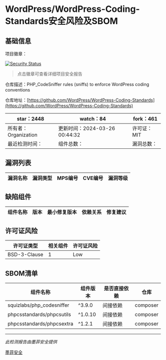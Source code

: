 # WordPress/WordPress-Coding-Standards安全风险及SBOM

## 基础信息

项目徽章：

[![Security Status](https://www.murphysec.com/platform3/v31/badge/1772711298113654784.svg)](https://www.murphysec.com/console/report/1765089741855166464/1772711298113654784)

> 点击徽章可查看详细项目安全报告

仓库描述：PHP_CodeSniffer rules (sniffs) to enforce WordPress coding conventions

仓库地址：[https://github.com/WordPress/WordPress-Coding-Standards](https://github.com/WordPress/WordPress-Coding-Standards)

| star：2448 | watch：84 | fork：461 |
| ----------- | -------------- | ------------ |
| 所有者：Organization | 更新时间：2024-03-26 00:44:32 | 许可证：MIT |
| 最近检测时间： | 组件总数： | 漏洞总数： |




## 漏洞列表

| 漏洞名称 | 漏洞类型 | MPS编号 | CVE编号 | 漏洞等级 |
| ------- | ------ | ------- | ------ | ----- |





## 缺陷组件

| 组件名称 | 版本 | 最小修复版本 | 依赖关系 | 修复建议 |
| -------- | ---- | ------------ | -------- | -------- |





## 许可证风险

| 许可证类型 | 相关组件 | 许可证风险 |
| ---------- | -------- | ---------- |
|BSD-3-Clause|1|Low|




## SBOM清单

| 组件名称 | 组件版本 | 是否直接依赖 | 仓库 |
| -------- | -------- | ------------ | ---- |
|squizlabs/php_codesniffer|^3.9.0|间接依赖|composer|
|phpcsstandards/phpcsutils|^1.0.10|间接依赖|composer|
|phpcsstandards/phpcsextra|^1.2.1|间接依赖|composer|


------

*此检测报告由墨菲安全提供*

[墨菲安全](www.murphysec.com)